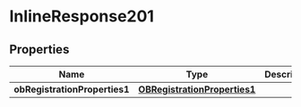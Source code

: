 
# InlineResponse201

## Properties
Name | Type | Description | Notes
------------ | ------------- | ------------- | -------------
**obRegistrationProperties1** | [**OBRegistrationProperties1**](OBRegistrationProperties1.md) |  |  [optional]



